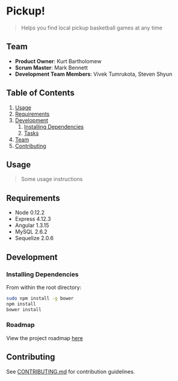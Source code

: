 # Pickup!

> Helps you find local pickup basketball games at any time

## Team

  - __Product Owner__: Kurt Bartholomew
  - __Scrum Master__: Mark Bennett
  - __Development Team Members__: Vivek Tumrukota, Steven Shyun

## Table of Contents

1. [Usage](#Usage)
1. [Requirements](#requirements)
1. [Development](#development)
    1. [Installing Dependencies](#installing-dependencies)
    1. [Tasks](#tasks)
1. [Team](#team)
1. [Contributing](#contributing)

## Usage

> Some usage instructions

## Requirements

- Node 0.12.2
- Express 4.12.3
- Angular 1.3.15
- MySQL 2.6.2
- Sequelize 2.0.6

## Development

### Installing Dependencies

From within the root directory:

```sh
sudo npm install -g bower
npm install
bower install
```

### Roadmap

View the project roadmap [here](https://github.com/Triumphant-Mailbox/triumphant-mailbox/issues)


## Contributing

See [CONTRIBUTING.md](CONTRIBUTING.md) for contribution guidelines.
